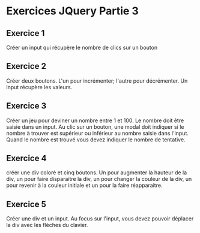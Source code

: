 # Exercices JQuery Partie 3

## Exercice 1

Créer un input qui récupère le nombre de clics sur un bouton

## Exercice 2

Créer deux boutons. L'un pour incrémenter; l'autre pour décrémenter. Un input récupère les valeurs.

## Exercice 3

Créer un jeu pour deviner un nombre entre 1 et 100. Le nombre doit être saisie dans un input. 
Au clic sur un bouton, une modal doit indiquer si le nombre à trouver est supérieur ou inférieur au nombre saisie dans l'input. Quand le nombre est trouvé vous devez indiquer le nombre de tentative.

## Exercice 4

créer une div coloré et cinq boutons. Un pour augmenter la hauteur de la div, un pour faire disparaitre la div, un pour changer la couleur de la div, un pour revenir à la couleur initiale et un pour la faire réapparaitre.

## Exercice 5

Créer une div et un input. Au focus sur l'input, vous devez pouvoir déplacer la div avec les flèches du clavier.
